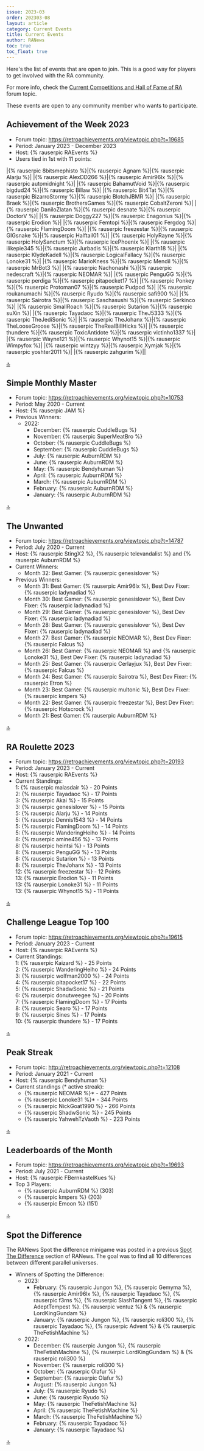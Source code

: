 ```yaml
---
issue: 2023-03
order: 202303-08
layout: article
category: Current Events
title: Current Events
author: RANews
toc: true
toc_float: true
---
```


Here's the list of events that are open to join. This is a good way for players to get involved with the RA community.

For more info, check the [Current Competitions and Hall of Fame of RA](https://retroachievements.org/viewtopic.php?t=9014) forum topic.


These events are open to any community member who wants to participate.

## Achievement of the Week 2023

- Forum topic: <https://retroachievements.org/viewtopic.php?t=19685>
- Period: January 2023 - December 2023
- Host: {% rauserpic RAEvents %}
- Users tied in 1st with 11 points:

|{% rauserpic 8bitsmephisto %}|{% rauserpic Agnam %}|{% rauserpic Alarju %}|
|{% rauserpic AlexDD266 %}|{% rauserpic Amir96lx %}|{% rauserpic automidnight %}|
|{% rauserpic BahamutVoid %}|{% rauserpic bigdud24 %}|{% rauserpic Billaw %}|
|{% rauserpic Bit4Tat %}|{% rauserpic BizarroStormy %}|{% rauserpic BlotchJBMR %}|
|{% rauserpic Braek %}|{% rauserpic BrothersGames %}|{% rauserpic CobaltZeroni %}|
|{% rauserpic DaniloZlatan %}|{% rauserpic desnate %}|{% rauserpic DoctorV %}|
|{% rauserpic Doggy227 %}|{% rauserpic Enagonius %}|{% rauserpic Erodion %}|
|{% rauserpic Femtopi %}|{% rauserpic Fergdog %}|{% rauserpic FlamingDoom %}|
|{% rauserpic freezestar %}|{% rauserpic GIGsnake %}|{% rauserpic Halftail01 %}|
|{% rauserpic HolyRayne %}|{% rauserpic HolySanctum %}|{% rauserpic IcePhoenix %}|
|{% rauserpic ilikepie345 %}|{% rauserpic Jurbadis %}|{% rauserpic Klarth18 %}|
|{% rauserpic KlydeKadell %}|{% rauserpic LogicalFallacy %}|{% rauserpic Lonoke31 %}|
|{% rauserpic MarioKness %}|{% rauserpic Mendil %}|{% rauserpic MrBot3 %}|
|{% rauserpic Nachonashi %}|{% rauserpic nedescraft %}|{% rauserpic NEOMAR %}|
|{% rauserpic PenguGG %}|{% rauserpic perdiga %}|{% rauserpic pitapocket17 %}|
|{% rauserpic Ponkey %}|{% rauserpic Protoman07 %}|{% rauserpic Pudpod %}|
|{% rauserpic roukanumachi %}|{% rauserpic Ryudo %}|{% rauserpic safi900 %}|
|{% rauserpic Sairotra %}|{% rauserpic Saschasushi %}|{% rauserpic Serkinco %}|
|{% rauserpic SmallRoach %}|{% rauserpic Sutarion %}|{% rauserpic suXin %}|
|{% rauserpic Tayadaoc %}|{% rauserpic TheJ5333 %}|{% rauserpic TheJediSonic %}|
|{% rauserpic TheJohanx %}|{% rauserpic TheLooseGroose %}|{% rauserpic TheRealBillHicks %}|
|{% rauserpic thundere %}|{% rauserpic ToxicAntidote %}|{% rauserpic victinho1337 %}|
|{% rauserpic Wayne121 %}|{% rauserpic Whynot15 %}|{% rauserpic Wimpyfox %}|
|{% rauserpic wintzyy %}|{% rauserpic Xymjak %}|{% rauserpic yoshter2011 %}|
|{% rauserpic zahgurim %}||

<a href="#top">:top:</a>

## Simple Monthly Master

- Forum topic: <https://retroachievements.org/viewtopic.php?t=10753>
- Period: May 2020 - Current
- Host: {% rauserpic JAM %}
- Previous Winners:
  - 2022:
    - December: {% rauserpic CuddleBugs %}
    - November: {% rauserpic SuperMeatBro %}
    - October: {% rauserpic CuddleBugs %}
    - September: {% rauserpic CuddleBugs %}
    - July: {% rauserpic AuburnRDM %}
    - June: {% rauserpic AuburnRDM %}
    - May: {% rauserpic Bendyhuman %}
    - April: {% rauserpic AuburnRDM %}
    - March: {% rauserpic AuburnRDM %}
    - February: {% rauserpic AuburnRDM %}
    - January: {% rauserpic AuburnRDM %}
  
<a href="#top">:top:</a>

## The Unwanted 

- Forum topic: <https://retroachievements.org/viewtopic.php?t=14787>
- Period: July 2020 - Current
- Host: {% rauserpic StingX2 %}, {% rauserpic televandalist %} and {% rauserpic AuburnRDM %}
- Current Winners:
  - Month 32: Best Gamer: {% rauserpic genesislover %}
- Previous Winners:
  - Month 31: Best Gamer: {% rauserpic Amir96lx %}, Best Dev Fixer: {% rauserpic ladynadiad %}
  - Month 30: Best Gamer: {% rauserpic genesislover %}, Best Dev Fixer: {% rauserpic ladynadiad %}
  - Month 29: Best Gamer: {% rauserpic genesislover %}, Best Dev Fixer: {% rauserpic ladynadiad %}
  - Month 28: Best Gamer: {% rauserpic genesislover %}, Best Dev Fixer: {% rauserpic ladynadiad %}
  - Month 27: Best Gamer: {% rauserpic NEOMAR %}, Best Dev Fixer: {% rauserpic Falcus %}
  - Month 26: Best Gamer: {% rauserpic NEOMAR %} and {% rauserpic Lonoke31 %}, Best Dev Fixer: {% rauserpic ladynadiad %}
  - Month 25: Best Gamer: {% rauserpic Cerlayjux %}, Best Dev Fixer: {% rauserpic Falcus %}
  - Month 24: Best Gamer: {% rauserpic Sairotra %}, Best Dev Fixer: {% rauserpic Etron %}
  - Month 23: Best Gamer: {% rauserpic multonic %}, Best Dev Fixer: {% rauserpic kmpers %}
  - Month 22: Best Gamer: {% rauserpic freezestar %}, Best Dev Fixer: {% rauserpic Hotscrock %}
  - Month 21: Best Gamer: {% rauserpic AuburnRDM %}

<a href="#top">:top:</a>

## RA Roulette 2023

- Forum topic: <https://retroachievements.org/viewtopic.php?t=20193>
- Period: January 2023 - Current
- Host: {% rauserpic RAEvents %}
- Current Standings:  
  1: {% rauserpic malasdair %} - 20 Points  
  2: {% rauserpic Tayadaoc %} - 17 Points  
  3: {% rauserpic Akai %} - 15 Points  
  3: {% rauserpic genesislover %} - 15 Points  
  5: {% rauserpic Alarju %} - 14 Points  
  5: {% rauserpic Dennis1543 %} - 14 Points  
  5: {% rauserpic FlamingDoom %} - 14 Points  
  5: {% rauserpic WanderingHeiho %} - 14 Points  
  8: {% rauserpic amine456 %} - 13 Points  
  8: {% rauserpic heintsi %} - 13 Points  
  8: {% rauserpic PenguGG %} - 13 Points  
  8: {% rauserpic Sutarion %} - 13 Points  
  8: {% rauserpic TheJohanx %} - 13 Points  
  12: {% rauserpic freezestar %} - 12 Points  
  13: {% rauserpic Erodion %} - 11 Points  
  13: {% rauserpic Lonoke31 %} - 11 Points  
  13: {% rauserpic Whynot15 %} - 11 Points

<a href="#top">:top:</a>

## Challenge League Top 100

- Forum topic: <https://retroachievements.org/viewtopic.php?t=19615>
- Period: January 2023 - Current
- Host: {% rauserpic RAEvents %}
- Current Standings:  
  1: {% rauserpic Kaizard %} - 25 Points  
  2: {% rauserpic WanderingHeiho %} - 24 Points  
  3: {% rauserpic wolfman2000 %} - 24 Points  
  4: {% rauserpic pitapocket17 %} - 22 Points  
  5: {% rauserpic ShadwSonic %} - 21 Points  
  6: {% rauserpic donutweegee %} - 20 Points  
  7: {% rauserpic FlamingDoom %} - 17 Points  
  8: {% rauserpic Searo %} - 17 Points  
  9: {% rauserpic Sines %} - 17 Points  
  10: {% rauserpic thundere %} - 17 Points

<a href="#top">:top:</a>

## Peak Streak

- Forum topic: <http://retroachievements.org/viewtopic.php?t=12108>
- Period: January 2021 - Current
- Host: {% rauserpic Bendyhuman %}
- Current standings (* active streak):
  - {% rauserpic NEOMAR %}* - 427 Points
  - {% rauserpic Lonoke31 %}* - 344 Points
  - {% rauserpic NickGoat1990 %} - 266 Points
  - {% rauserpic ShadwSonic %} - 245 Points
  - {% rauserpic YahwehTzVaoth %} - 223 Points

<a href="#top">:top:</a>

## Leaderboards of the Month

- Forum topic: <https://retroachievements.org/viewtopic.php?t=19693>
- Period: July 2021 - Current
- Host: {% rauserpic FBernkastelKues %}
- Top 3 Players:
  - {% rauserpic AuburnRDM %} (303)
  - {% rauserpic kmpers %} (203)
  - {% rauserpic Emoon %} (151)

<a href="#top">:top:</a>

## Spot the Difference

The RANews Spot the difference minigame was posted in a previous [Spot The Difference](spot-the-difference) section of RANews.
The goal was to find all 10 differences between different parallel universes.

- Winners of Spotting the Difference:
  - 2023:
    - February: {% rauserpic Jungon %}, {% rauserpic Gemyma %}, {% rauserpic Amir96lx %}, {% rauserpic Tayadaoc %}, {% rauserpic f3rns %}, {% rauserpic SlashTangent %}, {% rauserpic AdeptTempest %}. {% rauserpic ventuz %} & {% rauserpic LordKingGundam %}
    - January: {% rauserpic Jungon %}, {% rauserpic roli300 %}, {% rauserpic Tayadaoc %}, {% rauserpic Advent %} & {% rauserpic TheFetishMachine %}
  - 2022:
    - December: {% rauserpic Jungon %}, {% rauserpic TheFetishMachine %}, {% rauserpic LordKingGundam %} & {% rauserpic roli300 %}
    - November: {% rauserpic roli300 %}
    - October: {% rauserpic Olafur %}
    - September: {% rauserpic Olafur %}
    - August: {% rauserpic Jungon %}
    - July: {% rauserpic Ryudo %}
    - June: {% rauserpic Ryudo %}
    - May: {% rauserpic TheFetishMachine %}
    - April: {% rauserpic TheFetishMachine %}
    - March: {% rauserpic TheFetishMachine %}
    - February: {% rauserpic Tayadaoc %}
    - January: {% rauserpic Tayadaoc %}

<a href="#top">:top:</a>


